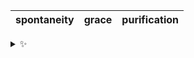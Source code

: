 | spontaneity | grace | purification |
| :---------: | :---: | :----------: |

<details>
  <summary>✨</summary>
  These words are chosen at random each day. New words will appear here tomorrow morning.
</details>